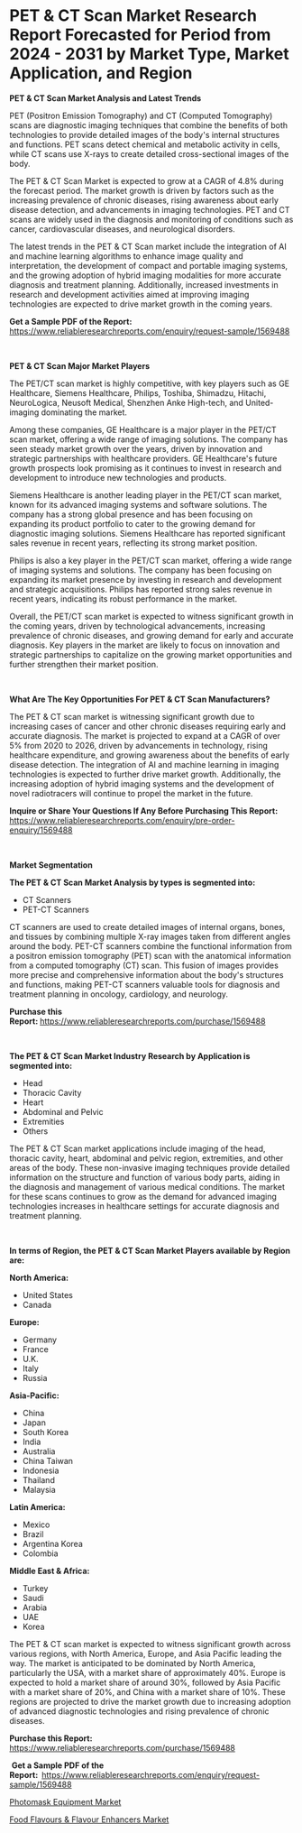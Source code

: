 <p><h1>PET & CT Scan Market Research Report Forecasted for Period from 2024 -  2031 by Market Type, Market Application, and Region</h1></p><p><strong>PET & CT Scan Market Analysis and Latest Trends</strong></p>
<p><p>PET (Positron Emission Tomography) and CT (Computed Tomography) scans are diagnostic imaging techniques that combine the benefits of both technologies to provide detailed images of the body's internal structures and functions. PET scans detect chemical and metabolic activity in cells, while CT scans use X-rays to create detailed cross-sectional images of the body.</p><p>The PET & CT Scan Market is expected to grow at a CAGR of 4.8% during the forecast period. The market growth is driven by factors such as the increasing prevalence of chronic diseases, rising awareness about early disease detection, and advancements in imaging technologies. PET and CT scans are widely used in the diagnosis and monitoring of conditions such as cancer, cardiovascular diseases, and neurological disorders.</p><p>The latest trends in the PET & CT Scan market include the integration of AI and machine learning algorithms to enhance image quality and interpretation, the development of compact and portable imaging systems, and the growing adoption of hybrid imaging modalities for more accurate diagnosis and treatment planning. Additionally, increased investments in research and development activities aimed at improving imaging technologies are expected to drive market growth in the coming years.</p></p>
<p><strong>Get a Sample PDF of the Report:&nbsp;</strong> <a href="https://www.reliableresearchreports.com/enquiry/request-sample/1569488">https://www.reliableresearchreports.com/enquiry/request-sample/1569488</a></p>
<p>&nbsp;</p>
<p><strong>PET & CT Scan Major Market Players</strong></p>
<p><p>The PET/CT scan market is highly competitive, with key players such as GE Healthcare, Siemens Healthcare, Philips, Toshiba, Shimadzu, Hitachi, NeuroLogica, Neusoft Medical, Shenzhen Anke High-tech, and United-imaging dominating the market.</p><p>Among these companies, GE Healthcare is a major player in the PET/CT scan market, offering a wide range of imaging solutions. The company has seen steady market growth over the years, driven by innovation and strategic partnerships with healthcare providers. GE Healthcare's future growth prospects look promising as it continues to invest in research and development to introduce new technologies and products.</p><p>Siemens Healthcare is another leading player in the PET/CT scan market, known for its advanced imaging systems and software solutions. The company has a strong global presence and has been focusing on expanding its product portfolio to cater to the growing demand for diagnostic imaging solutions. Siemens Healthcare has reported significant sales revenue in recent years, reflecting its strong market position.</p><p>Philips is also a key player in the PET/CT scan market, offering a wide range of imaging systems and solutions. The company has been focusing on expanding its market presence by investing in research and development and strategic acquisitions. Philips has reported strong sales revenue in recent years, indicating its robust performance in the market.</p><p>Overall, the PET/CT scan market is expected to witness significant growth in the coming years, driven by technological advancements, increasing prevalence of chronic diseases, and growing demand for early and accurate diagnosis. Key players in the market are likely to focus on innovation and strategic partnerships to capitalize on the growing market opportunities and further strengthen their market position.</p></p>
<p>&nbsp;</p>
<p><strong>What Are The Key Opportunities For PET & CT Scan Manufacturers?</strong></p>
<p><p>The PET & CT scan market is witnessing significant growth due to increasing cases of cancer and other chronic diseases requiring early and accurate diagnosis. The market is projected to expand at a CAGR of over 5% from 2020 to 2026, driven by advancements in technology, rising healthcare expenditure, and growing awareness about the benefits of early disease detection. The integration of AI and machine learning in imaging technologies is expected to further drive market growth. Additionally, the increasing adoption of hybrid imaging systems and the development of novel radiotracers will continue to propel the market in the future.</p></p>
<p><strong>Inquire or Share Your Questions If Any Before Purchasing This Report:</strong> <a href="https://www.reliableresearchreports.com/enquiry/pre-order-enquiry/1569488">https://www.reliableresearchreports.com/enquiry/pre-order-enquiry/1569488</a></p>
<p>&nbsp;</p>
<p><strong>Market Segmentation</strong></p>
<p><strong>The PET & CT Scan Market Analysis by types is segmented into:</strong></p>
<p><ul><li>CT Scanners</li><li>PET-CT Scanners</li></ul></p>
<p><p>CT scanners are used to create detailed images of internal organs, bones, and tissues by combining multiple X-ray images taken from different angles around the body. PET-CT scanners combine the functional information from a positron emission tomography (PET) scan with the anatomical information from a computed tomography (CT) scan. This fusion of images provides more precise and comprehensive information about the body's structures and functions, making PET-CT scanners valuable tools for diagnosis and treatment planning in oncology, cardiology, and neurology.</p></p>
<p><strong>Purchase this Report:&nbsp;</strong><a href="https://www.reliableresearchreports.com/purchase/1569488">https://www.reliableresearchreports.com/purchase/1569488</a></p>
<p>&nbsp;</p>
<p><strong>The PET & CT Scan Market Industry Research by Application is segmented into:</strong></p>
<p><ul><li>Head</li><li>Thoracic Cavity</li><li>Heart</li><li>Abdominal and Pelvic</li><li>Extremities</li><li>Others</li></ul></p>
<p><p>The PET & CT Scan market applications include imaging of the head, thoracic cavity, heart, abdominal and pelvic region, extremities, and other areas of the body. These non-invasive imaging techniques provide detailed information on the structure and function of various body parts, aiding in the diagnosis and management of various medical conditions. The market for these scans continues to grow as the demand for advanced imaging technologies increases in healthcare settings for accurate diagnosis and treatment planning.</p></p>
<p>&nbsp;</p>
<p><strong>In terms of Region, the PET & CT Scan Market Players available by Region are:</strong></p>
<p>
    <p> <strong> North America: </strong>
        <ul>
            <li>United States</li>
            <li>Canada</li>
        </ul>
        </p> 
    <p> <strong> Europe: </strong>
        <ul>
            <li>Germany</li>
            <li>France</li>
            <li>U.K.</li>
            <li>Italy</li>
            <li>Russia</li>
        </ul>
        </p> 
    <p> <strong> Asia-Pacific: </strong>
        <ul>
            <li>China</li>
            <li>Japan</li>
            <li>South Korea</li>
            <li>India</li>
            <li>Australia</li>
            <li>China Taiwan</li>
            <li>Indonesia</li>
            <li>Thailand</li>
            <li>Malaysia</li>
        </ul>
        </p> 
    <p> <strong> Latin America: </strong>
        <ul>
            <li>Mexico</li>
            <li>Brazil</li>
            <li>Argentina Korea</li>
            <li>Colombia</li>
        </ul>
        </p> 
    <p> <strong> Middle East & Africa: </strong>
        <ul>
            <li>Turkey</li>
            <li>Saudi</li>
            <li>Arabia</li>
            <li>UAE</li>
            <li>Korea</li>
        </ul>
    </p>
    </p>
<p><p>The PET & CT scan market is expected to witness significant growth across various regions, with North America, Europe, and Asia Pacific leading the way. The market is anticipated to be dominated by North America, particularly the USA, with a market share of approximately 40%. Europe is expected to hold a market share of around 30%, followed by Asia Pacific with a market share of 20%, and China with a market share of 10%. These regions are projected to drive the market growth due to increasing adoption of advanced diagnostic technologies and rising prevalence of chronic diseases.</p></p>
<p><strong>Purchase this Report: </strong><a href="https://www.reliableresearchreports.com/purchase/1569488">https://www.reliableresearchreports.com/purchase/1569488</a></p>
<p>&nbsp;<strong>Get a Sample PDF of the Report:&nbsp;&nbsp;</strong><a href="https://www.reliableresearchreports.com/enquiry/request-sample/1569488">https://www.reliableresearchreports.com/enquiry/request-sample/1569488</a></p>
<p><strong></strong></p>
<p><p><a href="https://github.com/ruddyyedelwadw/Market-Research-Report-List-1/blob/main/photomask-equipment-market.md">Photomask Equipment Market</a></p><p><a href="https://github.com/jaidynmorantestelletmjzya/Market-Research-Report-List-1/blob/main/food-flavours-flavour-enhancers-market.md">Food Flavours & Flavour Enhancers Market</a></p></p>